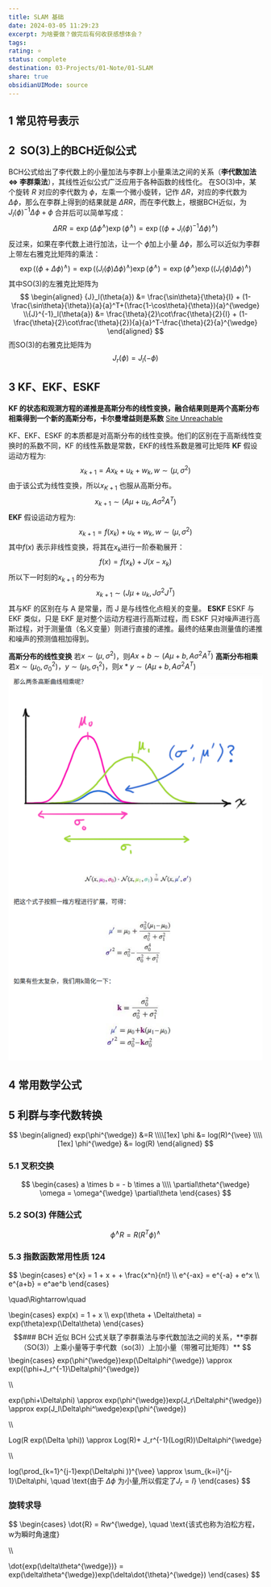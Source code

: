 ```yaml
---
title: SLAM 基础
date: 2024-03-05 11:29:23
excerpt: 为啥要做？做完后有何收获感想体会？
tags: 
rating: ⭐
status: complete
destination: 03-Projects/01-Note/01-SLAM
share: true
obsidianUIMode: source
---
```

## 1 常见符号表示 


## 2  SO(3)上的BCH近似公式
BCH公式给出了李代数上的小量加法与李群上小量乘法之间的关系（**李代数加法 ⇔ 李群乘法**），其线性近似公式广泛应用于各种函数的线性化。
在SO(3)中，某个旋转 $R$ 对应的李代数为 $\phi$，左乘一个微小旋转，记作 $\Delta{R}$，对应的李代数为 $\Delta\phi$，那么在李群上得到的结果就是 $\Delta RR$，而在李代数上，根据BCH近似，为 $J_l({\phi})^{-1}\Delta{\phi} +{\phi}$ 合并后可以简单写成：
$$\Delta{R}{R} = \exp(\Delta{\phi}^{\wedge})\exp({\phi}^{\wedge}) = \exp \left(({\phi} + {J}_l({\phi})^{-1}\Delta{\phi})^{\wedge} \right)$$
反过来，如果在李代数上进行加法，让一个 ${\phi}$加上小量 $\Delta{\phi}$，那么可以近似为李群上带左右雅克比矩阵的乘法：
$$\exp(({\phi} + \Delta{\phi})^{\wedge}) = \exp(({J}_l({\phi})\Delta{\phi})^\wedge) \exp({\phi}^\wedge)= \exp({\phi}^\wedge) \exp(({J}_r({\phi})\Delta{\phi})^\wedge)
$$
其中SO(3)的左雅克比矩阵为
$$
\begin{aligned}
{J}_l(\theta{a}) &= \frac{\sin\theta}{\theta}{I} + (1-\frac{\sin\theta}{\theta}){a}{a}^T+(\frac{1-\cos\theta}{\theta}){a}^{\wedge} \\{J}^{-1}_l(\theta{a}) &= \frac{\theta}{2}\cot\frac{\theta}{2}{I} + (1-\frac{\theta}{2}\cot\frac{\theta}{2}){a}{a}^T-\frac{\theta}{2}{a}^{\wedge}
\end{aligned}
$$
而SO(3)的右雅克比矩阵为
$$
{J}_r({\phi}) = {J}_l(-{\phi})
$$

## 3 KF、EKF、ESKF
**KF 的状态和观测方程的递推是高斯分布的线性变换，融合结果则是两个高斯分布相乘得到一个新的高斯分布，卡尔曼增益则是系数**
[Site Unreachable](https://zhuanlan.zhihu.com/p/39912633)

KF、EKF、ESKF 的本质都是对高斯分布的线性变换。他们的区别在于高斯线性变换时的系数不同，KF 的线性系数是常数，EKF的线性系数是雅可比矩阵
**KF**
假设运动方程为:
$$
x_{k+1} = Ax_k + u_k + w_k, w \sim (\mu,\sigma^2)
$$
由于该公式为线性变换，所以$x_{K+1}$ 也服从高斯分布。
$$
x_{k+1} \sim (A\mu + u_k ,A \sigma^2 A^T)
$$
**EKF**
假设运动方程为:
$$
x_{k+1} = f(x_k) + u_k + w_k, w \sim (\mu,\sigma^2)
$$
其中$f(x)$ 表示非线性变换，将其在$x_k$进行一阶泰勒展开：
$$
f(x) = f(x_k) + J(x-x_k)
$$
所以下一时刻的$x_{k+1}$ 的分布为
$$
x_{k+1} \sim (J \mu + u_k, J \sigma^2 J^T)
$$
其与KF 的区别在与 A 是常量，而 J 是与线性化点相关的变量。
**ESKF**
ESKF 与 EKF 类似，只是 EKF 是对整个运动方程进行高斯过程，而 ESKF 只对噪声进行高斯过程，对于测量值（名义变量）则进行直接的递推。最终的结果由测量值的递推和噪声的预测值相加得到。

**高斯分布的线性变换**
若$x\sim(\mu,\sigma^2)$，则$Ax+b \sim (A\mu+b,A\sigma^2A^T)$
**高斯分布相乘**
若$x\sim(\mu_0,\sigma_0^2)$，$y\sim(\mu_1,\sigma_1^2)$，则$x*y \sim (A\mu+b,A\sigma^2A^T)$
![1-SLAM 基础.png](1-SLAM%20%E5%9F%BA%E7%A1%80.png)

## 4 常用数学公式 
## 5 利群与李代数转换
$$
\begin{aligned}
exp(\phi^{\wedge}) &=R \\\\[1ex]
\phi &= log(R)^{\vee} \\\\[1ex]
\phi^{\wedge} &= log(R)
\end{aligned}
$$


### 5.1 叉积交换
$$
\begin{cases}
	a \times b = - b \times a \\\\
	\partial\theta^{\wedge} \omega = \omega^{\wedge} \partial\theta
\end{cases}
$$
### 5.2 SO(3) 伴随公式 
$$
\phi^{\wedge}R = R(R^T\phi)^{\wedge}
$$
### 5.3 指数函数常用性质 124
$$
\begin{cases}
e^{x} = 1 + x +  + \frac{x^n}{n!} \\\\
e^{-ax} = e^{-a} + e^x \\\\
e^{a+b} = e^ae^b
\end{cases}

\quad\Rightarrow\quad

\begin{cases}
exp(x) = 1 + x \\\\
exp(\theta + \Delta\theta) = exp(\theta)exp(\Delta\theta)
\end{cases}
$$### BCH 近似
BCH 公式关联了李群乘法与李代数加法之间的关系，**李群（SO(3)）上乘小量等于李代数（so(3)）上加小量（带雅可比矩阵）**
$$
\begin{cases}
exp(\phi^{\wedge})exp(\Delta\phi^{\wedge}) \approx exp((\phi+J_r^{-1}\Delta\phi)^{\wedge})

\\\\

exp(\phi+\Delta\phi) \approx exp(\phi^{\wedge})exp(J_r\Delta\phi^{\wedge}) \approx exp(J_l\Delta\phi^\wedge)exp(\phi^{\wedge})

\\\\

Log(R exp(\Delta \phi)) \approx Log(R)+ J_r^{-1}(Log(R))\Delta\phi^{\wedge}

\\\\

log(\prod_{k=1}^{j-1}exp(\Delta\phi ))^{\vee} \approx \sum_{k=i}^{j-1}\Delta\phi, \quad \text{由于 $\Delta\phi$ 为小量,所以假定了$J_r=I$}
\end{cases}
$$

### 旋转求导
$$
\begin{cases}
\dot{R} = Rw^{\wedge}, \quad \text{该式也称为泊松方程，w为瞬时角速度}

\\\\

\dot{exp(\delta\theta^{\wedge})} = exp(\delta\theta^{\wedge})exp(\delta\dot{\theta}^{\wedge})
\end{cases}
$$